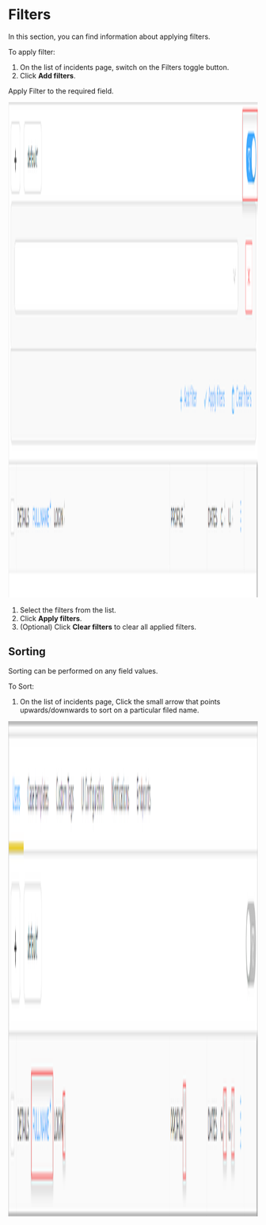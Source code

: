 # Filters 

In this section, you can find information about applying filters.

To apply filter:

1. On the list of incidents page, switch on the Filters toggle button.
1. Click **Add filters**.

Apply Filter to the required field.

   <img src="../../images/user-guides/analyst-corner/filters.png" alt="filters" width="1000" height="1000"/>

1. Select the filters from the list.
1. Click **Apply filters**.
1. (Optional) Click **Clear filters** to clear all applied filters.

## Sorting

Sorting can be performed on any field values.  

To Sort:

1. On the list of incidents page, Click the small arrow that points upwards/downwards to sort on a particular filed name. 

<img src="../../images/user-guides/analyst-corner/sort.png" alt="sort" width="1000" height="1000"/>

